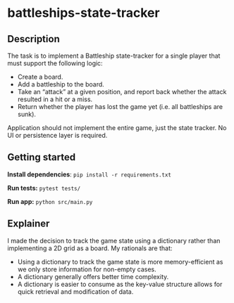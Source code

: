 # battleships-state-tracker

## Description

The task is to implement a Battleship state-tracker for a single player that must support the following logic:

- Create a board.
- Add a battleship to the board.
- Take an “attack” at a given position, and report back whether the attack resulted in a hit or a miss.
- Return whether the player has lost the game yet (i.e. all battleships are sunk).

Application should not implement the entire game, just the state tracker. No UI or
persistence layer is required.

## Getting started

**Install dependencies**: `pip install -r requirements.txt`

**Run tests:** `pytest tests/`

**Run app:** `python src/main.py`

## Explainer

I made the decision to track the game state using a dictionary rather than implementing a 2D grid as a board. My rationals are that:

- Using a dictionary to track the game state is more memory-efficient as we only store information for non-empty cases.
- A dictionary generally offers better time complexity.
- A dictionary is easier to consume as the key-value structure allows for quick retrieval and modification of data.
